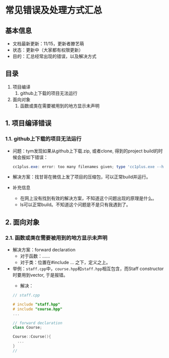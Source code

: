 # 常见错误及处理方式汇总

## 基本信息

- 文档最新更新：11/15，更新者滕艺萌
- 状态：更新中（大家都有权限更新）
- 目的：汇总经常出现的错误，以及解决方式

## 目录

1. 项目编译 
   1. github上下载的项目无法运行
2. 面向对象
   1. 函数或类在需要被用到的地方显示未声明 

## 1. 项目编译错误

### 1.1. github上下载的项目无法运行

- 问题：tym发现如果从github上下载.zip, 或者clone, 得到的project build的时候会报如下错误：

    ```powershell
    cc1plus.exe: error: too many filenames given; type 'cc1plus.exe --help' 
    ```

- 解决方案：找甘哥在微信上发了项目的压缩包，可以正常build并运行。
- 补充信息
  - 在网上没有找到有效的解决方案，不知道这个问题出现的原理是什么。
  - ls可以正常build。不知道这个问题是不是只有我遇到了。

## 2. 面向对象

### 2.1. 函数或类在需要被用到的地方显示未声明 

- 解决方案：forward declaration 
  - 对于函数：……
  - 对于类：位置在#include ... 之下，定义之上。
- 举例：`staff.cpp`中，`course.hpp`和`staff.hpp`相互包含，而Staff constructor时要用到vector<Course>, 于是报错。
  - 解决：
  ```cpp
  // staff.cpp
  
  # include "staff.hpp"
  # include "course.hpp"
  ...
  
  // forward declaration
  class Course;
  
  Course::Course(){
    ...
  }
  //
  ```